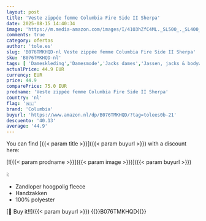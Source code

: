 ```yaml
---
layout: post
title: 'Veste zippée femme Columbia Fire Side II Sherpa'
date: 2025-08-15 14:40:34
image: 'https://m.media-amazon.com/images/I/41O3hZfC4ML._SL500_._SL400_.jpg'
comments: true
category: ofertas
author: 'tole.es'
slug: 'B076TMKHQD-nl Veste zippée femme Columbia Fire Side II Sherpa'
sku: 'B076TMKHQD-nl'
tags: [ 'Dameskleding','Damesmode','Jacks dames','Jassen, jacks & bodywarmers dames','Kleding, schoenen & sieraden','Kleding, schoenen en sieraden','Outdoor fleecejacks dames','Outdoorjacks voor dames','Outdoorkleding','Outdoorkleding voor dames','Sportspecifieke kleding','columbia','🇳🇱', ]
actualPrice: 44.9 EUR
currency: EUR
price: 44.9
comparePrice: 75.0 EUR
prodname: 'Veste zippée femme Columbia Fire Side II Sherpa'
country: 'nl'
flag: '🇳🇱'
brand: 'Columbia'
buyurl: 'https://www.amazon.nl/dp/B076TMKHQD/?tag=tolees0b-21'
descuento: '40.13'
average: '44.9'
---
```


You can find [{{< param title >}}]({{< param buyurl >}}) with a discount here:

[![{{< param prodname >}}]({{< param image >}})]({{< param buyurl >}})

ℹ️:

- Zandloper hoogpolig fleece
- Handzakken
- 100% polyester

[🛒 Buy it!!]({{< param buyurl >}})
{{<world>}}B076TMKHQD{{</world>}}
